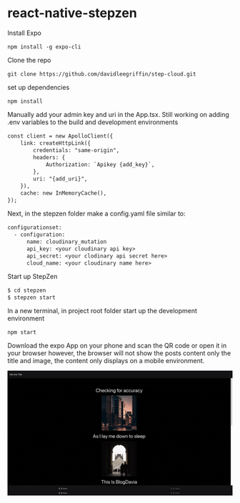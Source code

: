 # react-native-stepzen

Install Expo
```
npm install -g expo-cli
```

Clone the repo
```
git clone https://github.com/davidleegriffin/step-cloud.git
```

set up dependencies
```
npm install
```

Manually add your admin key and uri in the App.tsx. Still working on adding .env variables to the build and development environments
```
const client = new ApolloClient({
	link: createHttpLink({
		credentials: "same-origin",
		headers: {
			Authorization: `Apikey {add_key}`,
		},
		uri: "{add_uri}",
	}),
	cache: new InMemoryCache(),
});
```

Next, in the stepzen folder make a config.yaml file similar to:
```
configurationset:
  - configuration:
      name: cloudinary_mutation
      api_key: <your cloudinary api key>
      api_secret: <your clodinary api secret here>
      cloud_name: <your cloudinary name here>
```

Start up StepZen
```
$ cd stepzen
$ stepzen start
```

In a new terminal, in project root folder start up the development environment
```
npm start
```

Download the expo App on your phone and scan the QR code or open it in your browser however, 
the browser will not show the posts content only the title and image, the content only displays 
on a mobile environment.

![Web-Browser Example](./step-cloud-web-browser.gif)
